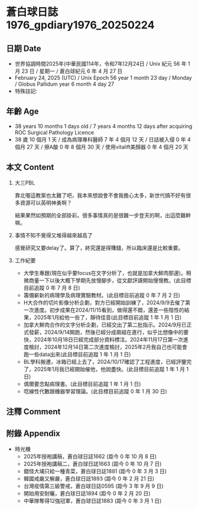 [_metadata_:encoding]: - "utf-8"
[_metadata_:language]: - "zh-Hant-TW"
[_metadata_:fileformat]: - "markdown"
[_metadata_:MIME_type]: - "text/plain"
[_metadata_:markdown_version]: - "commonmark version 0.30"
[_metadata_:markdown_spec]: - "https://spec.commonmark.org/0.30/"

# 蒼白球日誌1976_gpdiary1976_20250224 #

## 日期 Date ##

* 世界協調時間2025年(中華民國114年，令和7年)2月24日 / Unix 紀元 56 年 1 月 23 日 / 星期一 / 蒼白球紀元 6 年 4 月 27 日
* February 24, 2025 (UTC) / Unix Epoch 56 year 1 month 23 day / Monday / Globus Pallidum year 6 month 4 day 27
* 特殊註記:

## 年齡 Age ##

* 38 years 10 months 1 days old / 7 years 4 months 12 days after acquiring ROC Surgical Pathology Licence
* 38 歲 10 個月 1 天 / 成為病理專科醫師 7 年 4 個月 12 天 / 日誌被入侵 0 年 4 個月 27 天 / 擦A酸 0 年 8 個月 30 天 / 使用vitalift美顏器 0 年 4 個月 20 天

## 本文 Content ##

1. 大三PBL

    靠北喔這教案也太難了吧，我本來想說會不會我擔心太多，新世代搞不好有很多資源可以英明神勇啊？
    
    結果果然如預期的全部掛彩。很多事情真的是很難一步登天的啊，出這麼難幹嘛。

2. 事情不知不覺得又堆得越來越高了

    感覺研究又要delay了。算了，終究還是得賺錢，所以臨床還是比較重要。

3. 工作紀要

    - 大學生專題(現在似乎要focus在文字分析了，也就是加拿大鮮肉那邊)。稍微商量一下以後大概下學期先放慢腳步，從文獻評讀開始慢慢教。(此目標目前追蹤 0 年 7 月 8 日)
    - 籌備嶄新的病理學及病理實驗教材。(此目標目前追蹤 0 年 7 月 2 日)
    - H大合作的切片影像分析企劃，對方已經開始訓練了，2024/9/9去催了第一次進度。初步成果在2024/11/15看到，做得還不錯，還差一些陰性的結果，2025年1月給他一些了，靜待佳音(此目標目前追蹤 1 年 1 月 1 日)
    - 加拿大鮮肉合作的文字分析企劃，已經交出了第二批指示。2024/9月已正式發薪，2024/9/14開跑，然後已經分成兩組在進行，似乎比想像中的要快，2024年10月18日已經完成部分資料標注。2024年11月17日第一次進度檢討，2024年12月14日第二次進度檢討，2025年2月我自己也可能會跑一些data出來(此目標目前追蹤 1 年 1 月 1 日)
    - BL學科搬遷，冰箱已經上去了，2024/10/17確認了工程進度，已經評鑒完了，2025年1月我已經開始催他，他說盡快。(此目標目前追蹤 1 年 1 月 1 日)
    - 偶爾要念點病理書。(此目標目前追蹤 1 年 1 月 1 日)
    - 唸線性代數跟機器學習理論。(此目標目前追蹤 0 年 1 月 30 日)

## 注釋 Comment ##


## 附錄 Appendix ##

* 時光機
    - 2025年授袍講稿，蒼白球日誌1662 (距今 0 年 10 月 8 日)
    - 2025年授袍講稿二，蒼白球日誌1663 (距今 0 年 10 月 7 日)
    - 錯怪大埔只給一種青菜，蒼白球日誌1881 (距今 0 年 3 月 3 日)
    - 韓國戒嚴又解嚴，蒼白球日誌1893 (距今 0 年 2 月 21 日)
    - 台灣疫情第三級警戒，蒼白球日誌0595 (距今 3 年 9 月 9 日)
    - 開始用安耐曬，蒼白球日誌1894 (距今 0 年 2 月 20 日)
    - 中華隊奪得12強冠軍，蒼白球日誌1883 (距今 0 年 3 月 1 日)

